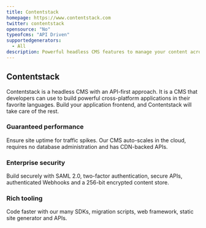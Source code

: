 ```yaml
---
title: Contentstack
homepage: https://www.contentstack.com
twitter: contentstack
opensource: "No"
typeofcms: "API Driven"
supportedgenerators:
  - All
description: Powerful headless CMS features to manage your content across the entire organization.
---
```

## Contentstack

Contentstack is a headless CMS with an API-first approach. It is a CMS that developers can use to build powerful cross-platform applications in their favorite languages. Build your application frontend, and Contentstack will take care of the rest.

### Guaranteed performance

Ensure site uptime for traffic spikes. Our CMS auto-scales in the cloud, requires no database administration and has CDN-backed APIs.

### Enterprise security

Build securely with SAML 2.0, two-factor authentication, secure APIs, authenticated Webhooks and a 256-bit encrypted content store.

### Rich tooling

Code faster with our many SDKs, migration scripts, web framework, static site generator and APIs.
